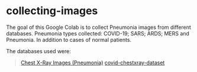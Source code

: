 # collecting-images

The goal of this Google Colab is to collect Pneumonia images from different databases. Pneumonia types collected: COVID-19; SARS; ARDS; MERS and Pneumonia. In addition to cases of normal patients.

The databases used were:
> [Chest X-Ray Images (Pneumonia)](https://www.kaggle.com/paultimothymooney/chest-xray-pneumonia)
> [covid-chestxray-dataset](https://github.com/ieee8023/covid-chestxray-dataset)
